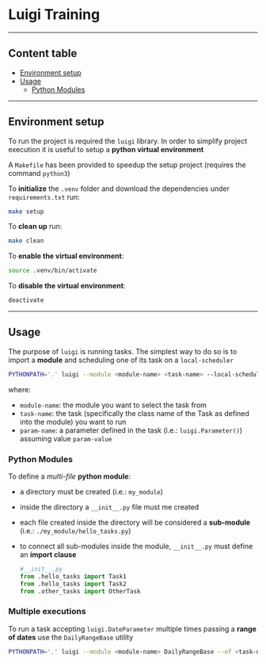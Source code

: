 # Luigi Training

---

## Content table

- [Environment setup](#environment-setup)
- [Usage](#usage)
  - [Python Modules](#python-modules)

---

## Environment setup

To run the project is required the `luigi` library.
In order to simplify project execution it is useful to setup a **python virtual environment**

A `Makefile` has been provided to speedup the setup project (requires the command `python3`)

To **initialize** the `.venv` folder and download the dependencies under `requirements.txt` run: 

```bash 
make setup
```

To **clean up** run:
```bash 
make clean
```

To **enable the virtual environment**:
```bash 
source .venv/bin/activate
```

To **disable the virtual environment**:
```bash 
deactivate
```
---

## Usage

The purpose of `luigi` is running tasks. The simplest way to do so is to import a **module** and scheduling one of its
task on a `local-scheduler`

```bash
PYTHONPATH='.' luigi --module <module-name> <task-name> --local-scheduler  --<param-name> <param-value>
```

where:
- `module-name`: the module you want to select the task from
- `task-name`: the task (specifically the class name of the Task as defined into the module) you want to run
- `param-name`: a parameter defined in the task (i.e.: `luigi.Parameter()`) assuming value `param-value`

### Python Modules

To define a _multi-file_ **python module**:
- a directory must be created (i.e.: `my_module`)
- inside the directory a `__init__.py` file must me created
- each file created inside the directory will be considered a **sub-module** (i.e.: `./my_module/hello_tasks.py`)
- to connect all sub-modules inside the module, `__init__.py` must define an **import clause**

    ```python
    #__init__.py
    from .hello_tasks import Task1
    from .hello_tasks import Task2
    from .other_tasks import OtherTask
    ```
### Multiple executions
To run a task accepting `luigi.DateParameter` multiple times passing a **range of dates** use the `DailyRangeBase` 
utility

```bash
PYTHONPATH='.' luigi --module <module-name> DailyRangeBase --of <task-name>  --start <start_date> --stop <stop_date> --local-scheduler
```